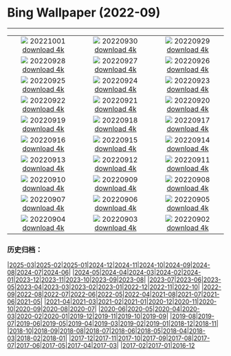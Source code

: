 # Bing Wallpaper (2022-09)
**************
| | | |
|:-:|:-:|:-:|
| ![](https://www.bing.com/th?id=OHR.NBP_FR-FR2587277972_1920x1080.jpg) 20221001 [download 4k](https://www.bing.com/th?id=OHR.NBP_FR-FR2587277972_UHD.jpg) | ![](https://www.bing.com/th?id=OHR.EubalaenaAustralis_FR-FR7459800196_1920x1080.jpg) 20220930 [download 4k](https://www.bing.com/th?id=OHR.EubalaenaAustralis_FR-FR7459800196_UHD.jpg) | ![](https://www.bing.com/th?id=OHR.InfiniD_FR-FR7335727196_1920x1080.jpg) 20220929 [download 4k](https://www.bing.com/th?id=OHR.InfiniD_FR-FR7335727196_UHD.jpg) |
| ![](https://www.bing.com/th?id=OHR.GoldenJellyfish_FR-FR7195746290_1920x1080.jpg) 20220928 [download 4k](https://www.bing.com/th?id=OHR.GoldenJellyfish_FR-FR7195746290_UHD.jpg) | ![](https://www.bing.com/th?id=OHR.YellowstoneUGB_FR-FR7054176049_1920x1080.jpg) 20220927 [download 4k](https://www.bing.com/th?id=OHR.YellowstoneUGB_FR-FR7054176049_UHD.jpg) | ![](https://www.bing.com/th?id=OHR.SusitnaRiver_FR-FR6868315576_1920x1080.jpg) 20220926 [download 4k](https://www.bing.com/th?id=OHR.SusitnaRiver_FR-FR6868315576_UHD.jpg) |
| ![](https://www.bing.com/th?id=OHR.AmazonMangroves_FR-FR6535464372_1920x1080.jpg) 20220925 [download 4k](https://www.bing.com/th?id=OHR.AmazonMangroves_FR-FR6535464372_UHD.jpg) | ![](https://www.bing.com/th?id=OHR.DarkSkyAcadia_FR-FR6402642209_1920x1080.jpg) 20220924 [download 4k](https://www.bing.com/th?id=OHR.DarkSkyAcadia_FR-FR6402642209_UHD.jpg) | ![](https://www.bing.com/th?id=OHR.FirstDayFall_FR-FR6231172120_1920x1080.jpg) 20220923 [download 4k](https://www.bing.com/th?id=OHR.FirstDayFall_FR-FR6231172120_UHD.jpg) |
| ![](https://www.bing.com/th?id=OHR.LastDollarRoad_FR-FR5163597520_1920x1080.jpg) 20220922 [download 4k](https://www.bing.com/th?id=OHR.LastDollarRoad_FR-FR5163597520_UHD.jpg) | ![](https://www.bing.com/th?id=OHR.PWPeaceDoves_FR-FR3806817971_1920x1080.jpg) 20220921 [download 4k](https://www.bing.com/th?id=OHR.PWPeaceDoves_FR-FR3806817971_UHD.jpg) | ![](https://www.bing.com/th?id=OHR.SitkaOtters_FR-FR3538056726_1920x1080.jpg) 20220920 [download 4k](https://www.bing.com/th?id=OHR.SitkaOtters_FR-FR3538056726_UHD.jpg) |
| ![](https://www.bing.com/th?id=OHR.QueenFuneral_FR-FR0158757969_1920x1080.jpg) 20220919 [download 4k](https://www.bing.com/th?id=OHR.QueenFuneral_FR-FR0158757969_UHD.jpg) | ![](https://www.bing.com/th?id=OHR.ArashiyamaBamboo_FR-FR2493137059_1920x1080.jpg) 20220918 [download 4k](https://www.bing.com/th?id=OHR.ArashiyamaBamboo_FR-FR2493137059_UHD.jpg) | ![](https://www.bing.com/th?id=OHR.Wellenflug_FR-FR2038001705_1920x1080.jpg) 20220917 [download 4k](https://www.bing.com/th?id=OHR.Wellenflug_FR-FR2038001705_UHD.jpg) |
| ![](https://www.bing.com/th?id=OHR.PianePuma_FR-FR1798497777_1920x1080.jpg) 20220916 [download 4k](https://www.bing.com/th?id=OHR.PianePuma_FR-FR1798497777_UHD.jpg) | ![](https://www.bing.com/th?id=OHR.PyreneesPark_FR-FR1682590544_1920x1080.jpg) 20220915 [download 4k](https://www.bing.com/th?id=OHR.PyreneesPark_FR-FR1682590544_UHD.jpg) | ![](https://www.bing.com/th?id=OHR.MarbleCanyon_FR-FR1436161431_1920x1080.jpg) 20220914 [download 4k](https://www.bing.com/th?id=OHR.MarbleCanyon_FR-FR1436161431_UHD.jpg) |
| ![](https://www.bing.com/th?id=OHR.GSDNPest_FR-FR1263781052_1920x1080.jpg) 20220913 [download 4k](https://www.bing.com/th?id=OHR.GSDNPest_FR-FR1263781052_UHD.jpg) | ![](https://www.bing.com/th?id=OHR.Aracari_FR-FR1154426746_1920x1080.jpg) 20220912 [download 4k](https://www.bing.com/th?id=OHR.Aracari_FR-FR1154426746_UHD.jpg) | ![](https://www.bing.com/th?id=OHR.LacChesserys_FR-FR0870000876_1920x1080.jpg) 20220911 [download 4k](https://www.bing.com/th?id=OHR.LacChesserys_FR-FR0870000876_UHD.jpg) |
| ![](https://www.bing.com/th?id=OHR.KLMidAutumn_FR-FR2241740049_1920x1080.jpg) 20220910 [download 4k](https://www.bing.com/th?id=OHR.KLMidAutumn_FR-FR2241740049_UHD.jpg) | ![](https://www.bing.com/th?id=OHR.BHNMBelize_FR-FR2008447486_1920x1080.jpg) 20220909 [download 4k](https://www.bing.com/th?id=OHR.BHNMBelize_FR-FR2008447486_UHD.jpg) | ![](https://www.bing.com/th?id=OHR.CircumnavigationAnni_FR-FR1523555042_1920x1080.jpg) 20220908 [download 4k](https://www.bing.com/th?id=OHR.CircumnavigationAnni_FR-FR1523555042_UHD.jpg) |
| ![](https://www.bing.com/th?id=OHR.MuseudoAmanha_FR-FR1189585672_1920x1080.jpg) 20220907 [download 4k](https://www.bing.com/th?id=OHR.MuseudoAmanha_FR-FR1189585672_UHD.jpg) | ![](https://www.bing.com/th?id=OHR.SquirrelMushroom_FR-FR0810925828_1920x1080.jpg) 20220906 [download 4k](https://www.bing.com/th?id=OHR.SquirrelMushroom_FR-FR0810925828_UHD.jpg) | ![](https://www.bing.com/th?id=OHR.SeitanLimania_FR-FR0583337434_1920x1080.jpg) 20220905 [download 4k](https://www.bing.com/th?id=OHR.SeitanLimania_FR-FR0583337434_UHD.jpg) |
| ![](https://www.bing.com/th?id=OHR.ArambolBeach_FR-FR0188707058_1920x1080.jpg) 20220904 [download 4k](https://www.bing.com/th?id=OHR.ArambolBeach_FR-FR0188707058_UHD.jpg) | ![](https://www.bing.com/th?id=OHR.MalaysiaTwinTowers_FR-FR9843303466_1920x1080.jpg) 20220903 [download 4k](https://www.bing.com/th?id=OHR.MalaysiaTwinTowers_FR-FR9843303466_UHD.jpg) | ![](https://www.bing.com/th?id=OHR.USFilmFestival_FR-FR9093073298_1920x1080.jpg) 20220902 [download 4k](https://www.bing.com/th?id=OHR.USFilmFestival_FR-FR9093073298_UHD.jpg) |

### 历史归档：

|[2025-03](/../2025-03/2025-03.md)|[2025-02](/../2025-02/2025-02.md)|[2025-01](/../2025-01/2025-01.md)|[2024-12](/../2024-12/2024-12.md)|[2024-11](/../2024-11/2024-11.md)|[2024-10](/../2024-10/2024-10.md)|[2024-09](/../2024-09/2024-09.md)|[2024-08](/../2024-08/2024-08.md)|[2024-07](/../2024-07/2024-07.md)|[2024-06](/../2024-06/2024-06.md)|
|[2024-05](/../2024-05/2024-05.md)|[2024-04](/../2024-04/2024-04.md)|[2024-03](/../2024-03/2024-03.md)|[2024-02](/../2024-02/2024-02.md)|[2024-01](/../2024-01/2024-01.md)|[2023-12](/../2023-12/2023-12.md)|[2023-11](/../2023-11/2023-11.md)|[2023-10](/../2023-10/2023-10.md)|[2023-09](/../2023-09/2023-09.md)|[2023-08](/../2023-08/2023-08.md)|
|[2023-07](/../2023-07/2023-07.md)|[2023-06](/../2023-06/2023-06.md)|[2023-05](/../2023-05/2023-05.md)|[2023-04](/../2023-04/2023-04.md)|[2023-03](/../2023-03/2023-03.md)|[2023-02](/../2023-02/2023-02.md)|[2023-01](/../2023-01/2023-01.md)|[2022-12](/../2022-12/2022-12.md)|[2022-11](/../2022-11/2022-11.md)|[2022-10](/../2022-10/2022-10.md)|
|[2022-09](/2022-09.md)|[2022-08](/../2022-08/2022-08.md)|[2022-07](/../2022-07/2022-07.md)|[2022-06](/../2022-06/2022-06.md)|[2022-05](/../2022-05/2022-05.md)|[2022-04](/../2022-04/2022-04.md)|[2021-08](/../2021-08/2021-08.md)|[2021-07](/../2021-07/2021-07.md)|[2021-06](/../2021-06/2021-06.md)|[2021-05](/../2021-05/2021-05.md)|
|[2021-04](/../2021-04/2021-04.md)|[2021-03](/../2021-03/2021-03.md)|[2021-02](/../2021-02/2021-02.md)|[2021-01](/../2021-01/2021-01.md)|[2020-12](/../2020-12/2020-12.md)|[2020-11](/../2020-11/2020-11.md)|[2020-10](/../2020-10/2020-10.md)|[2020-09](/../2020-09/2020-09.md)|[2020-08](/../2020-08/2020-08.md)|[2020-07](/../2020-07/2020-07.md)|
|[2020-06](/../2020-06/2020-06.md)|[2020-05](/../2020-05/2020-05.md)|[2020-04](/../2020-04/2020-04.md)|[2020-03](/../2020-03/2020-03.md)|[2020-02](/../2020-02/2020-02.md)|[2020-01](/../2020-01/2020-01.md)|[2019-12](/../2019-12/2019-12.md)|[2019-11](/../2019-11/2019-11.md)|[2019-10](/../2019-10/2019-10.md)|[2019-09](/../2019-09/2019-09.md)|
|[2019-08](/../2019-08/2019-08.md)|[2019-07](/../2019-07/2019-07.md)|[2019-06](/../2019-06/2019-06.md)|[2019-05](/../2019-05/2019-05.md)|[2019-04](/../2019-04/2019-04.md)|[2019-03](/../2019-03/2019-03.md)|[2019-02](/../2019-02/2019-02.md)|[2019-01](/../2019-01/2019-01.md)|[2018-12](/../2018-12/2018-12.md)|[2018-11](/../2018-11/2018-11.md)|
|[2018-10](/../2018-10/2018-10.md)|[2018-09](/../2018-09/2018-09.md)|[2018-08](/../2018-08/2018-08.md)|[2018-07](/../2018-07/2018-07.md)|[2018-06](/../2018-06/2018-06.md)|[2018-05](/../2018-05/2018-05.md)|[2018-04](/../2018-04/2018-04.md)|[2018-03](/../2018-03/2018-03.md)|[2018-02](/../2018-02/2018-02.md)|[2018-01](/../2018-01/2018-01.md)|
|[2017-12](/../2017-12/2017-12.md)|[2017-11](/../2017-11/2017-11.md)|[2017-10](/../2017-10/2017-10.md)|[2017-09](/../2017-09/2017-09.md)|[2017-08](/../2017-08/2017-08.md)|[2017-07](/../2017-07/2017-07.md)|[2017-06](/../2017-06/2017-06.md)|[2017-05](/../2017-05/2017-05.md)|[2017-04](/../2017-04/2017-04.md)|[2017-03](/../2017-03/2017-03.md)|
|[2017-02](/../2017-02/2017-02.md)|[2017-01](/../2017-01/2017-01.md)|[2016-12](/../2016-12/2016-12.md)